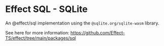# Effect SQL - SQLite

An @effect/sql implementation using the `@sqlite.org/sqlite-wasm` library.

See here for more information: https://github.com/Effect-TS/effect/tree/main/packages/sql
